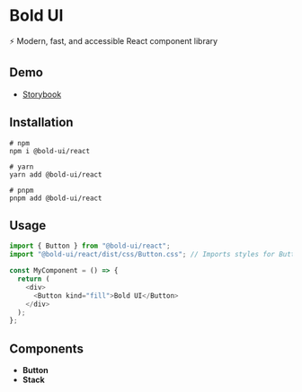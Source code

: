 # Bold UI

⚡ Modern, fast, and accessible React component library

## Demo

- [Storybook](https://main--64797a8b450504bdbcae2912.chromatic.com)

## Installation

```
# npm
npm i @bold-ui/react

# yarn
yarn add @bold-ui/react

# pnpm
pnpm add @bold-ui/react
```

## Usage

```javascript
import { Button } from "@bold-ui/react";
import "@bold-ui/react/dist/css/Button.css"; // Imports styles for Button component only

const MyComponent = () => {
  return (
    <div>
      <Button kind="fill">Bold UI</Button>
    </div>
  );
};
```

## Components

- **Button**
- **Stack**
